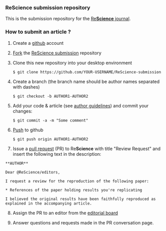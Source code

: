 
### ReScience submission repository

This is the submission repository for the [Re**Science** journal](https://github.com/ReScience/ReScience/wiki).


### How to submit an article ?


1. Create a [github](https://github.com) account

2. [Fork](https://help.github.com/articles/fork-a-repo/) the [ReScience submission](https://github.com/ReScience/ReScience-submission) repository

3. Clone this new repository into your desktop environment

   ```
   $ git clone https://github.com/YOUR-USERNAME/ReScience-submission
   ```

4. Create a branch (the branch name should be author names separated with dashes)

   ```
   $ git checkout -b AUTHOR1-AUTHOR2
   ```


5. Add your code & article (see [author guidelines](https://github.com/ReScience/ReScience/wiki/Author-Guidelines)) and commit your changes:

   ```
   $ git commit -a -m "Some comment"
   ```


6. [Push](https://help.github.com/articles/pushing-to-a-remote/) to github

   ```
   $ git push origin AUTHOR1-AUTHOR2
   ```

7. Issue a [pull request](https://help.github.com/articles/using-pull-requests/) (PR) to Re**Science** with title "Review Request" and insert the following text in the description:

  ```
  **AUTHOR**

  Dear @ReScience/editors,

  I request a review for the reproduction of the following paper:

  * References of the paper holding results you're replicating

  I believed the original results have been faithfully reproduced as explained in the accompanying article.
  ```

8. Assign the PR to an editor from the [editorial board](https://github.com/ReScience/ReScience/wiki/Editorial-Board)

9. Answer questions and requests made in the PR conversation page.
